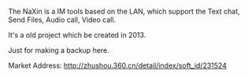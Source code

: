 The NaXin is a IM tools based on the LAN, which support the Text chat, Send Files, Audio call, Video call.

It's a old project which be created in 2013. 

Just for making a backup here.

Market Address: http://zhushou.360.cn/detail/index/soft_id/231524